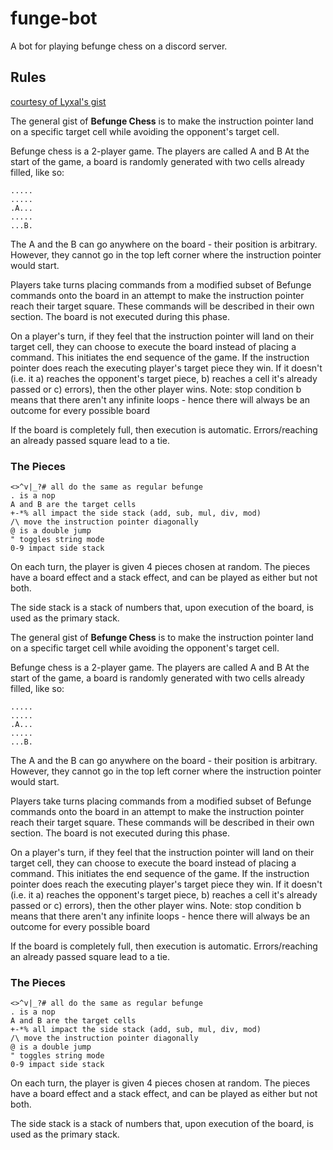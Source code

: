 # funge-bot
A bot for playing befunge chess on a discord server.

## Rules

[courtesy of Lyxal's gist](https://gist.github.com/Lyxal/b1ebdbbd8deb5b4c7911b8bd0d5707e6)

The general gist of **Befunge Chess** is to make the instruction pointer land on a specific target cell while avoiding the opponent's target cell.

Befunge chess is a 2-player game. The players are called A and B At the start of the game, a board is randomly generated with two cells already filled, like so:

```
.....
.....
.A...
.....
...B.
```

The A and the B can go anywhere on the board - their position is arbitrary. However, they cannot go in the top left corner where the instruction pointer would start.

Players take turns placing commands from a modified subset of Befunge commands onto the board in an attempt to make the instruction pointer reach their target square. These commands will be described in their own section. The board is not executed during this phase.

On a player's turn, if they feel that the instruction pointer will land on their target cell, they can choose to execute the board instead of placing a command. This initiates the end sequence of the game. If the instruction pointer does reach the executing player's target piece they win. If it doesn't (i.e. it a) reaches the opponent's target piece, b) reaches a cell it's already passed or c) errors), then the other player wins. Note: stop condition b means that there aren't any infinite loops - hence there will always be an outcome for every possible board

If the board is completely full, then execution is automatic. Errors/reaching an already passed square lead to a tie.

### The Pieces

```
<>^v|_?# all do the same as regular befunge
. is a nop
A and B are the target cells
+-*% all impact the side stack (add, sub, mul, div, mod) 
/\ move the instruction pointer diagonally
@ is a double jump
" toggles string mode
0-9 impact side stack
```

On each turn, the player is given 4 pieces chosen at random. The pieces have a board effect and a stack effect, and can be played as either but not both.

The side stack is a stack of numbers that, upon execution of the board, is used as the primary stack.

The general gist of **Befunge Chess** is to make the instruction pointer land on a specific target cell while avoiding the opponent's target cell.

Befunge chess is a 2-player game. The players are called A and B At the start of the game, a board is randomly generated with two cells already filled, like so:

```
.....
.....
.A...
.....
...B.
```

The A and the B can go anywhere on the board - their position is arbitrary. However, they cannot go in the top left corner where the instruction pointer would start.

Players take turns placing commands from a modified subset of Befunge commands onto the board in an attempt to make the instruction pointer reach their target square. These commands will be described in their own section. The board is not executed during this phase.

On a player's turn, if they feel that the instruction pointer will land on their target cell, they can choose to execute the board instead of placing a command. This initiates the end sequence of the game. If the instruction pointer does reach the executing player's target piece they win. If it doesn't (i.e. it a) reaches the opponent's target piece, b) reaches a cell it's already passed or c) errors), then the other player wins. Note: stop condition b means that there aren't any infinite loops - hence there will always be an outcome for every possible board

If the board is completely full, then execution is automatic. Errors/reaching an already passed square lead to a tie.

### The Pieces

```
<>^v|_?# all do the same as regular befunge
. is a nop
A and B are the target cells
+-*% all impact the side stack (add, sub, mul, div, mod) 
/\ move the instruction pointer diagonally
@ is a double jump
" toggles string mode
0-9 impact side stack
```

On each turn, the player is given 4 pieces chosen at random. The pieces have a board effect and a stack effect, and can be played as either but not both.

The side stack is a stack of numbers that, upon execution of the board, is used as the primary stack.

